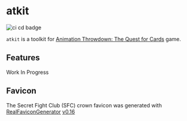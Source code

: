 # atkit

![ci cd badge](https://github.com/YuHChen/atkit/workflows/CI%20CD/badge.svg)

`atkit` is a toolkit for [Animation Throwdown: The Quest for Cards](http://www.animationthrowdowngame.com) game.

## Features

Work In Progress

## Favicon

The Secret Fight Club (SFC) crown favicon was generated with [RealFaviconGenerator](https://realfavicongenerator.net/) [v0.16](https://realfavicongenerator.net/change_log#v0.16)
